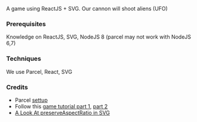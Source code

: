A game using ReactJS + SVG. Our cannon will shoot aliens (UFO)

### Prerequisites
Knowledge on ReactJS, SVG, NodeJS 8 (parcel may not work with NodeJS 6,7)

### Techniques
We use Parcel, React, SVG

### Credits
- Parcel [settup](https://scotch.io/tutorials/setting-up-a-react-project-with-parcel)
- Follow this [game tutorial part 1](https://auth0.com/blog/developing-games-with-react-redux-and-svg-part-1/), [part 2](https://auth0.com/blog/developing-games-with-react-redux-and-svg-part-2)
- [A Look At preserveAspectRatio in SVG](https://codepen.io/jonitrythall/post/preserveaspectratio-in-svg)
